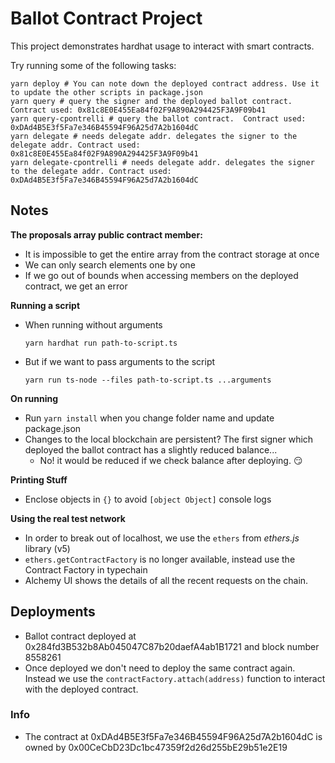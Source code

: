 # Ballot Contract Project

This project demonstrates hardhat usage to interact with smart contracts.

Try running some of the following tasks:

```shell
yarn deploy # You can note down the deployed contract address. Use it to update the other scripts in package.json
yarn query # query the signer and the deployed ballot contract. Contract used: 0x81c8E0E455Ea84f02F9A890A294425F3A9F09b41
yarn query-cpontrelli # query the ballot contract.  Contract used: 0xDAd4B5E3f5Fa7e346B45594F96A25d7A2b1604dC
yarn delegate # needs delegate addr. delegates the signer to the delegate addr. Contract used: 0x81c8E0E455Ea84f02F9A890A294425F3A9F09b41
yarn delegate-cpontrelli # needs delegate addr. delegates the signer to the delegate addr. Contract used: 0xDAd4B5E3f5Fa7e346B45594F96A25d7A2b1604dC
```
## Notes

**The proposals array public contract member:**
- It is impossible to get the entire array from the contract storage at once
- We can only search elements one by one
- If we go out of bounds when accessing members on the deployed contract, we get an error

**Running a script**
- When running without arguments
    ```shell
    yarn hardhat run path-to-script.ts
    ```

- But if we want to pass arguments to the script
    ```shell
    yarn run ts-node --files path-to-script.ts ...arguments
    ```

**On running**
- Run `yarn install` when you change folder name and update package.json
- Changes to the local blockchain are persistent? The first signer which deployed the ballot contract has a slightly reduced balance...
    - No! it would be reduced if we check balance after deploying. 😏

**Printing Stuff**
- Enclose objects in `{}` to avoid `[object Object]` console logs

**Using the real test network**
- In order to break out of localhost, we use the `ethers` from _ethers.js_ library (v5)
- `ethers.getContractFactory` is no longer available, instead use the Contract Factory in typechain
- Alchemy UI shows the details of all the recent requests on the chain.

## Deployments
 
- Ballot contract deployed at 0x284fd3B532b8Ab045047C87b20daefA4ab1B1721 and block number 8558261
- Once deployed we don't need to deploy the same contract again. Instead we use the `contractFactory.attach(address)` function to interact with the deployed contract.

### Info
- The contract at 0xDAd4B5E3f5Fa7e346B45594F96A25d7A2b1604dC is owned by 0x00CeCbD23Dc1bc47359f2d26d255bE29b51e2E19